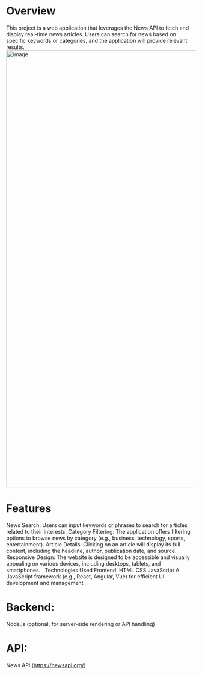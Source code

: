 # Overview
This project is a web application that leverages the News API to fetch and display real-time news articles. Users can search for news based on specific keywords or categories, and the application will provide relevant results.
<img width="1158" alt="image" src="[https://i.pinimg.com/originals/23/66/1b/23661bbdba36b0c9cb1474cfc3f3a94a.png](https://i.pinimg.com/originals/2e/8c/aa/2e8caaa6f42fa70c13644efbac703faa.png)">

# Features
News Search: Users can input keywords or phrases to search for articles related to their interests.
Category Filtering: The application offers filtering options to browse news by category (e.g., business, technology, sports, entertainment).
Article Details: Clicking on an article will display its full content, including the headline, author, publication date, and source.
Responsive Design: The website is designed to be accessible and visually appealing on various devices, including desktops, tablets, and smartphones.   
Technologies Used
Frontend:
HTML
CSS
JavaScript
A JavaScript framework (e.g., React, Angular, Vue) for efficient UI development and management
# Backend:
Node.js (optional, for server-side rendering or API handling)
# API:
News API (https://newsapi.org/)
